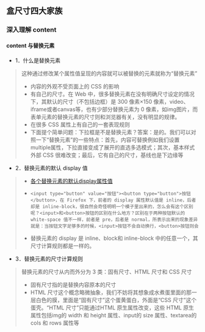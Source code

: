 ## 盒尺寸四大家族

### 深入理解 content
#### content 与替换元素
+ 1．什么是替换元素
> 这种通过修改某个属性值呈现的内容就可以被替换的元素就称为“替换元素”
> + 内容的外观不受页面上的 CSS 的影响
> + 有自己的尺寸。在 Web 中，很多替换元素在没有明确尺寸设定的情况下，其默认的尺寸（不包括边框）是 300 像素×150 像素，video、iframe或者canvas等，也有少部分替换元素为 0 像素，如img图片，而表单元素的替换元素的尺寸则和浏览器有关，没有明显的规律。
> + 在很多 CSS 属性上有自己的一套表现规则 
> + 下面提个简单问题：下拉框是不是替换元素？答案：是的。我们可以对照一下“替换元素”的一些特点：首先，内容可替换例如我们设置 multiple属性，下拉直接变成了展开的直选多选模式；其次，基本样式外部 CSS 很难改变；最后，它有自己的尺寸，基线也是下边缘等

+ 2．替换元素的默认 display 值
> + [各个替换元素的默认display属性值](http://ww1.sinaimg.cn/large/0060ZzrAgy1g7hbl4rt4wj30lw09e753.jpg)
> +     <input type="button" value="按钮"><button type="button">按钮</button>，在 Firefox 下，前者的 display 属性默认值是 inline，后者却是 inline-block，很自然会奇怪明明一个模子里出来的，怎么会有这个区别呢？<input>和<button>按钮的区别在什么地方？区别在于两种按钮默认的 white-space 值不一样，前者是 pre，后者是 normal，所表示出来的现象差异就是：当按钮文字足够多的时候，<input>按钮不会自动换行，<button>按钮则会
> + 替换元素的 display 是 inline、block和 inline-block 中的任意一个，其尺寸计算规则都是一样的。

+ 3．替换元素的尺寸计算规则
> 替换元素的尺寸从内而外分为 3 类：固有尺寸、HTML 尺寸和 CSS 尺寸
> + 固有尺寸指的是替换内容原本的尺寸
> + HTML 尺寸这个概念略微抽象，我们不妨将其想象成水煮蛋里面的那一层白色的膜，里面是“固有尺寸”这个蛋黄蛋白，外面是“CSS 尺寸”这个蛋壳。“HTML 尺寸”只能通过HTML 原生属性改变，这些 HTML 原生属性包括img的 width 和 height 属性、input的 size 属性、textarea的 cols 和 rows 属性等
